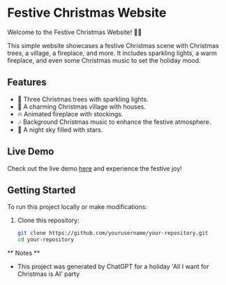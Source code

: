 # Festive Christmas Website

Welcome to the Festive Christmas Website! 🎄✨

This simple website showcases a festive Christmas scene with Christmas trees, a village, a fireplace, and more. It includes sparkling lights, a warm fireplace, and even some Christmas music to set the holiday mood.

## Features

- 🎄 Three Christmas trees with sparkling lights.
- 🏡 A charming Christmas village with houses.
- 🔥 Animated fireplace with stockings.
- 🎶 Background Christmas music to enhance the festive atmosphere.
- 🌌 A night sky filled with stars.

## Live Demo

Check out the live demo [here](https://preston-m-davis.github.io/holiday-party-2023/) and experience the festive joy!

## Getting Started

To run this project locally or make modifications:

1. Clone this repository:

   ```bash
   git clone https://github.com/yourusername/your-repository.git
   cd your-repository
   ```

** Notes **
- This project was generated by ChatGPT for a holiday 'All I want for Christmas is AI' party
